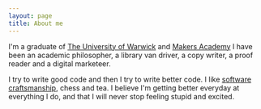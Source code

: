 ```yaml
---
layout: page
title: About me
---
```


I'm a graduate of [The University of Warwick] and [Makers Academy] I have been
an academic philosopher, a library van driver, a copy writer, a proof reader and
a digital marketeer.

I try to write good code and then I try to write better code. I like
[software craftsmanship], chess and tea. I believe I'm getting better everyday at
everything I do, and that I will never stop feeling stupid and excited.

[software craftsmanship]: http://manifesto.softwarecraftsmanship.org/
[Makers Academy]: http://www.makersacademy.com/
[The University of Warwick]: http://www2.warwick.ac.uk/fac/soc/philosophy



